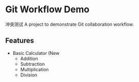 # Git Workflow Demo
冲突测试
A project to demonstrate Git collaboration workflow.

## Features

*   Basic Calculator (New
    - Addition
    - Subtraction
    - Multiplication
    - Division
